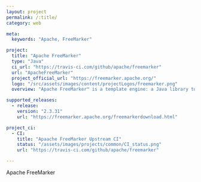 ```yaml
---
layout: project
permalink: /:title/
category: web

meta:
  keywords: "Apache, FreeMarker"

project:
  title: "Apache FreeMarker"
  type: "Java"
  ci_url: "https://travis-ci.com/github/apache/freemarker"
  url: "ApacheFreeMarker"
  project_official_url: "https://freemarker.apache.org/"
  logo: "/src/assets/images/content/projectLogos/freemarker.png"
  overview: "Apache FreeMarker™ is a template engine: a Java library to generate text output (HTML web pages, e-mails, configuration files, source code, etc.) based on templates and changing data."

supported_releases:
  - release:
    version: "2.3.31"
    url: "https://freemarker.apache.org/freemarkerdownload.html"

project_ci:
  - CI:
    title: "Apaache FreeMarker Upstream CI"
    status: "/assets/images/projects/common/CI_status.png"
    url: "https://travis-ci.com/github/apache/freemarker"

---
```


<p>Apache FreeMarker</p>
